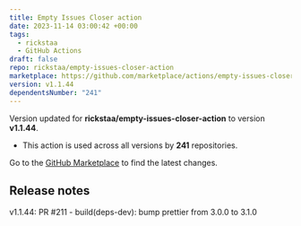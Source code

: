 ```yaml
---
title: Empty Issues Closer action
date: 2023-11-14 03:00:42 +00:00
tags:
  - rickstaa
  - GitHub Actions
draft: false
repo: rickstaa/empty-issues-closer-action
marketplace: https://github.com/marketplace/actions/empty-issues-closer-action
version: v1.1.44
dependentsNumber: "241"
---
```



Version updated for **rickstaa/empty-issues-closer-action** to version **v1.1.44**.
- This action is used across all versions by **241** repositories.

Go to the [GitHub Marketplace](https://github.com/marketplace/actions/empty-issues-closer-action) to find the latest changes.

## Release notes

v1.1.44: PR #211 - build(deps-dev): bump prettier from 3.0.0 to 3.1.0
